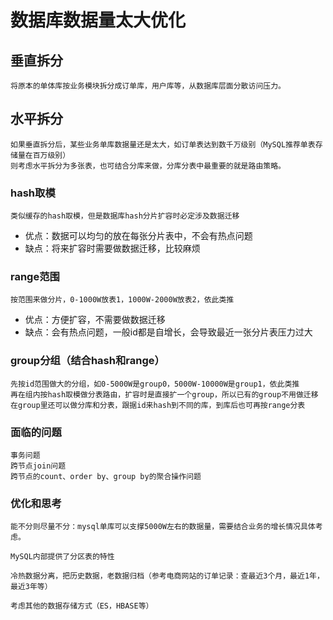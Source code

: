 
# 数据库数据量太大优化

## 垂直拆分
    将原本的单体库按业务模块拆分成订单库，用户库等，从数据库层面分散访问压力。
    
## 水平拆分
    如果垂直拆分后，某些业务单库数据量还是太大，如订单表达到数千万级别（MySQL推荐单表存储量在百万级别）
    则考虑水平拆分为多张表，也可结合分库来做，分库分表中最重要的就是路由策略。
    
### hash取模
    类似缓存的hash取模，但是数据库hash分片扩容时必定涉及数据迁移
    
   * 优点：数据可以均匀的放在每张分片表中，不会有热点问题
   * 缺点：将来扩容时需要做数据迁移，比较麻烦

### range范围
    按范围来做分片，0-1000W放表1，1000W-2000W放表2，依此类推
   
   * 优点：方便扩容，不需要做数据迁移
   * 缺点：会有热点问题，一般id都是自增长，会导致最近一张分片表压力过大

### group分组（结合hash和range）
    先按id范围做大的分组，如0-5000W是group0，5000W-10000W是group1，依此类推
    再在组内按hash取模做分表路由，扩容时是直接扩一个group，所以已有的group不用做迁移
    在group里还可以做分库和分表，跟据id来hash到不同的库，到库后也可再按range分表
    

### 面临的问题
    事务问题
    跨节点join问题
    跨节点的count、order by、group by的聚合操作问题
  
  
### 优化和思考    
    能不分则尽量不分：mysql单库可以支撑5000W左右的数据量，需要结合业务的增长情况具体考虑。

    MySQL内部提供了分区表的特性

    冷热数据分离，把历史数据，老数据归档（参考电商网站的订单记录：查最近3个月，最近1年，最近3年等）

    考虑其他的数据存储方式（ES，HBASE等）
    
    
    
